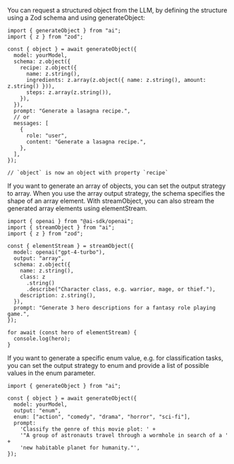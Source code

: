 You can request a structured object from the LLM, by defining the structure using a Zod schema and using generateObject:

```
import { generateObject } from "ai";
import { z } from "zod";

const { object } = await generateObject({
  model: yourModel,
  schema: z.object({
    recipe: z.object({
      name: z.string(),
      ingredients: z.array(z.object({ name: z.string(), amount: z.string() })),
      steps: z.array(z.string()),
    }),
  }),
  prompt: "Generate a lasagna recipe.",
  // or
  messages: [
    {
      role: "user",
      content: "Generate a lasagna recipe.",
    },
  ],
});

// `object` is now an object with property `recipe`
```

If you want to generate an array of objects, you can set the output strategy to array. When you use the array output strategy, the schema specifies the shape of an array element. With streamObject, you can also stream the generated array elements using elementStream.

```
import { openai } from "@ai-sdk/openai";
import { streamObject } from "ai";
import { z } from "zod";

const { elementStream } = streamObject({
  model: openai("gpt-4-turbo"),
  output: "array",
  schema: z.object({
    name: z.string(),
    class: z
      .string()
      .describe("Character class, e.g. warrior, mage, or thief."),
    description: z.string(),
  }),
  prompt: "Generate 3 hero descriptions for a fantasy role playing game.",
});

for await (const hero of elementStream) {
  console.log(hero);
}
```

If you want to generate a specific enum value, e.g. for classification tasks, you can set the output strategy to enum and provide a list of possible values in the enum parameter.

```
import { generateObject } from "ai";

const { object } = await generateObject({
  model: yourModel,
  output: "enum",
  enum: ["action", "comedy", "drama", "horror", "sci-fi"],
  prompt:
    'Classify the genre of this movie plot: ' +
    '"A group of astronauts travel through a wormhole in search of a ' +
    'new habitable planet for humanity."',
});
```
